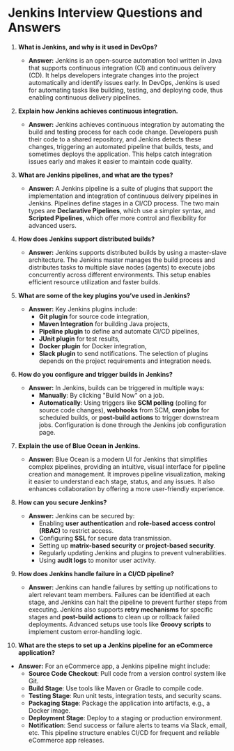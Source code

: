 # Jenkins Interview Questions and Answers

1. **What is Jenkins, and why is it used in DevOps?**
   - **Answer:** Jenkins is an open-source automation tool written in Java that supports continuous integration (CI) and continuous delivery (CD). It helps developers integrate changes into the project automatically and identify issues early. In DevOps, Jenkins is used for automating tasks like building, testing, and deploying code, thus enabling continuous delivery pipelines.

2. **Explain how Jenkins achieves continuous integration.**
   - **Answer:** Jenkins achieves continuous integration by automating the build and testing process for each code change. Developers push their code to a shared repository, and Jenkins detects these changes, triggering an automated pipeline that builds, tests, and sometimes deploys the application. This helps catch integration issues early and makes it easier to maintain code quality.

3. **What are Jenkins pipelines, and what are the types?**
   - **Answer:** A Jenkins pipeline is a suite of plugins that support the implementation and integration of continuous delivery pipelines in Jenkins. Pipelines define stages in a CI/CD process. The two main types are **Declarative Pipelines**, which use a simpler syntax, and **Scripted Pipelines**, which offer more control and flexibility for advanced users.

4. **How does Jenkins support distributed builds?**
   - **Answer:** Jenkins supports distributed builds by using a master-slave architecture. The Jenkins master manages the build process and distributes tasks to multiple slave nodes (agents) to execute jobs concurrently across different environments. This setup enables efficient resource utilization and faster builds.

5. **What are some of the key plugins you’ve used in Jenkins?**
   - **Answer:** Key Jenkins plugins include:
     - **Git plugin** for source code integration,
     - **Maven Integration** for building Java projects,
     - **Pipeline plugin** to define and automate CI/CD pipelines,
     - **JUnit plugin** for test results,
     - **Docker plugin** for Docker integration,
     - **Slack plugin** to send notifications.
   The selection of plugins depends on the project requirements and integration needs.

6. **How do you configure and trigger builds in Jenkins?**
   - **Answer:** In Jenkins, builds can be triggered in multiple ways:
     - **Manually**: By clicking "Build Now" on a job.
     - **Automatically**: Using triggers like **SCM polling** (polling for source code changes), **webhooks** from SCM, **cron jobs** for scheduled builds, or **post-build actions** to trigger downstream jobs. Configuration is done through the Jenkins job configuration page.

7. **Explain the use of Blue Ocean in Jenkins.**
   - **Answer:** Blue Ocean is a modern UI for Jenkins that simplifies complex pipelines, providing an intuitive, visual interface for pipeline creation and management. It improves pipeline visualization, making it easier to understand each stage, status, and any issues. It also enhances collaboration by offering a more user-friendly experience.

8. **How can you secure Jenkins?**
   - **Answer:** Jenkins can be secured by:
     - Enabling **user authentication** and **role-based access control (RBAC)** to restrict access.
     - Configuring **SSL** for secure data transmission.
     - Setting up **matrix-based security** or **project-based security**.
     - Regularly updating Jenkins and plugins to prevent vulnerabilities.
     - Using **audit logs** to monitor user activity.

9. **How does Jenkins handle failure in a CI/CD pipeline?**
   - **Answer:** Jenkins can handle failures by setting up notifications to alert relevant team members. Failures can be identified at each stage, and Jenkins can halt the pipeline to prevent further steps from executing. Jenkins also supports **retry mechanisms** for specific stages and **post-build actions** to clean up or rollback failed deployments. Advanced setups use tools like **Groovy scripts** to implement custom error-handling logic.

10. **What are the steps to set up a Jenkins pipeline for an eCommerce application?**
   - **Answer:** For an eCommerce app, a Jenkins pipeline might include:
     - **Source Code Checkout**: Pull code from a version control system like Git.
     - **Build Stage**: Use tools like Maven or Gradle to compile code.
     - **Testing Stage**: Run unit tests, integration tests, and security scans.
     - **Packaging Stage**: Package the application into artifacts, e.g., a Docker image.
     - **Deployment Stage**: Deploy to a staging or production environment.
     - **Notification**: Send success or failure alerts to teams via Slack, email, etc. This pipeline structure enables CI/CD for frequent and reliable eCommerce app releases. 

